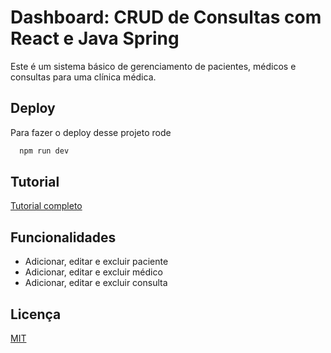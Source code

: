 
# Dashboard: CRUD de Consultas com React e Java Spring

Este é um sistema básico de gerenciamento de pacientes, médicos e consultas para uma clínica médica.



## Deploy

Para fazer o deploy desse projeto rode

```bash
  npm run dev
```


## Tutorial

[Tutorial completo](https://medium.com/@anabexd/dashboard-de-hospital-criando-um-sistema-full-stack-de-cadastro-de-pacientes-e-consultas-com-java-2accc37ee19e)


## Funcionalidades

- Adicionar, editar e excluir paciente
- Adicionar, editar e excluir médico
- Adicionar, editar e excluir consulta


## Licença

[MIT](https://choosealicense.com/licenses/mit/)

